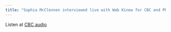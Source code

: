 ```yaml
---
title: "Sophia McClennen interviewed live with Wab Kinew for CBC and PRI on Colbert's legacy."
---
```

Listen at [CBC audio](http://www.cbc.ca/q/popupaudio.html?clipIds=2642530407)
